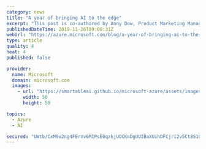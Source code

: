 ```yaml
---
category: news
title: "A year of bringing AI to the edge"
excerpt: "This post is co-authored by Anny Dow, Product Marketing Manager, Azure Cognitive Services.\r\n\r\nIn an age where low-latency and data security can be the lifeblood of an organization, containers make it possible for enterprises to meet these needs when harnessing artificial intelligence (AI).\r\n\r\nSince introducing"
publishedDateTime: 2019-11-26T09:00:31Z
webUrl: "https://azure.microsoft.com/blog/a-year-of-bringing-ai-to-the-edge/"
type: article
quality: 4
heat: 4
published: false

provider:
  name: Microsoft
  domain: microsoft.com
  images:
    - url: "https://smartableai.github.io/microsoft-azure/assets/images/organizations/microsoft.com-50x50.jpg"
      width: 50
      height: 50

topics:
  - Azure
  - AI

secured: "UWtb/CxM9u2ng4FErnv6MIPsE0qzkjUOCKnDgUUIBaXUihDFCjri2v5Ct8S1Qage8eNYI3wo7hOGEhQyjYd7Z6NYpgUxfOgZEmAuJV2MEnTP38VO8CzUp48GeUskbTZcXPmnivkZeYNpAfK2meTmcobOI0XbUP8wdgmJxaZ4pO/wnMT2oGKbLAODcCQbPF6M7C1CEN1xwrP49pMHcNbpWXeSXWd2u/J44d1DoFExMn8sRo+iPrtpvaaOG2QAeA1qLfXwL1rO/MSU5dmPfNGmWhBNoaA/DZI1qkGdo04r/hfTT9ICekbqvv2X79iKc905ODXLGueG37PNhwTCv7uJjQ==;Mz0S5eNcv2yvdwg57RnuZg=="
---
```


